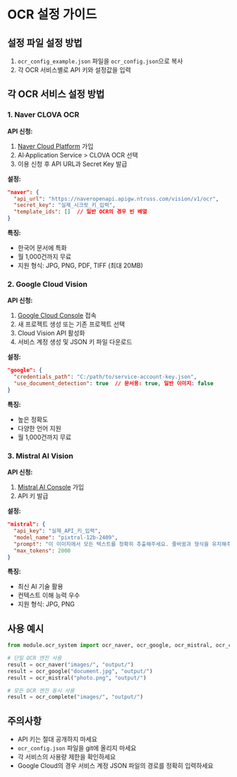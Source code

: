 # OCR 설정 가이드

## 설정 파일 설정 방법

1. `ocr_config_example.json` 파일을 `ocr_config.json`으로 복사
2. 각 OCR 서비스별로 API 키와 설정값을 입력

## 각 OCR 서비스 설정 방법

### 1. Naver CLOVA OCR

**API 신청:**
1. [Naver Cloud Platform](https://www.ncloud.com/) 가입
2. AI·Application Service > CLOVA OCR 선택
3. 이용 신청 후 API URL과 Secret Key 발급

**설정:**
```json
"naver": {
  "api_url": "https://naveropenapi.apigw.ntruss.com/vision/v1/ocr",
  "secret_key": "실제_시크릿_키_입력",
  "template_ids": []  // 일반 OCR의 경우 빈 배열
}
```

**특징:**
- 한국어 문서에 특화
- 월 1,000건까지 무료
- 지원 형식: JPG, PNG, PDF, TIFF (최대 20MB)

### 2. Google Cloud Vision

**API 신청:**
1. [Google Cloud Console](https://console.cloud.google.com/) 접속
2. 새 프로젝트 생성 또는 기존 프로젝트 선택
3. Cloud Vision API 활성화
4. 서비스 계정 생성 및 JSON 키 파일 다운로드

**설정:**
```json
"google": {
  "credentials_path": "C:/path/to/service-account-key.json",
  "use_document_detection": true  // 문서용: true, 일반 이미지: false
}
```

**특징:**
- 높은 정확도
- 다양한 언어 지원
- 월 1,000건까지 무료

### 3. Mistral AI Vision

**API 신청:**
1. [Mistral AI Console](https://console.mistral.ai/) 가입
2. API 키 발급

**설정:**
```json
"mistral": {
  "api_key": "실제_API_키_입력", 
  "model_name": "pixtral-12b-2409",
  "prompt": "이 이미지에서 모든 텍스트를 정확히 추출해주세요. 줄바꿈과 형식을 유지해주세요.",
  "max_tokens": 2000
}
```

**특징:**
- 최신 AI 기술 활용
- 컨텍스트 이해 능력 우수
- 지원 형식: JPG, PNG

## 사용 예시

```python
from module.ocr_system import ocr_naver, ocr_google, ocr_mistral, ocr_complete

# 단일 OCR 엔진 사용
result = ocr_naver("images/", "output/")
result = ocr_google("document.jpg", "output/")
result = ocr_mistral("photo.png", "output/")

# 모든 OCR 엔진 동시 사용
result = ocr_complete("images/", "output/")
```

## 주의사항

- API 키는 절대 공개하지 마세요
- `ocr_config.json` 파일을 git에 올리지 마세요
- 각 서비스의 사용량 제한을 확인하세요
- Google Cloud의 경우 서비스 계정 JSON 파일의 경로를 정확히 입력하세요